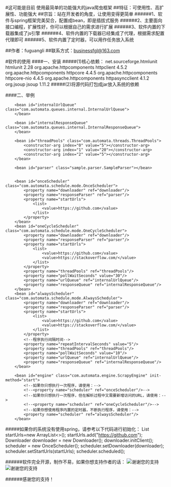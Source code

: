 #这可能是目前 使用最简单的功能强大的java爬虫框架
##特征：可使用性、高扩展性、功能强大
##宗旨：站在开发者的角度，让使用变得更简单
######1、软件与spring框架完美契合，配置成bean，即是插拔式服务
######2、主要面向接口编程，扩展性好，你可以根据自己的需求进行扩展
######3、软件内置的下载器集成了js引擎
######4、软件内置的下载器已经集成了代理，根据需求配置代理即可
######5、软件内置了定时器，可以用作任务放入系统

##作者：fuguangli
##联系方式：businessfgl@163.com

#软件的使用
####一、安装
#####(1)核心依赖：
    <dependency>
                <groupId>net.sourceforge.htmlunit</groupId>
                <artifactId>htmlunit</artifactId>
                <version>2.28</version>
            </dependency>
            <dependency>
                <groupId>org.apache.httpcomponents</groupId>
                <artifactId>httpclient</artifactId>
                <version>4.5.2</version>
            </dependency>
            <dependency>
                <groupId>org.apache.httpcomponents</groupId>
                <artifactId>httpcore</artifactId>
                <version>4.4.5</version>
            </dependency>
            <dependency>
                <groupId>org.apache.httpcomponents</groupId>
                <artifactId>httpcore-nio</artifactId>
                <version>4.4.5</version>
            </dependency>
            <dependency>
                <groupId>org.apache.httpcomponents</groupId>
                <artifactId>httpasyncclient</artifactId>
                <version>4.1.2</version>
            </dependency>
            <dependency>
                <groupId>org.jsoup</groupId>
                <artifactId>jsoup</artifactId>
                <version>1.11.2</version>
            </dependency>
#####(2)将源代码打包成jar放入系统的依赖

####二、举例
    <bean id="downloader" class="com.automata.downloader.Downloader" init-method="initClient">
            <property name="downloaderSelect" value="2"/>
            <property name="timeout" value="10000"/>
            <!--<property name="downloadWares">
                <list>
                    <bean class="sample.downloadwares.HeaderWare"></bean>
                </list>
            </property>-->
            <!--<property name="proxyWare">
                <bean class="com.automata.downwares.ProxyWare">
                    <property name="proxyHost" value=""/>
                    <property name="proxyPort" value=""/>
                    <property name="proxyUser" value=""/>
                    <property name="proxyPass" value=""/>
                </bean>
            </property>-->
        </bean>
    
        <bean id="internalUrlQueue" class="com.automata.queues.internal.InternalUrlQueue">
        </bean>
    
        <bean id="internalResponseQueue" class="com.automata.queues.internal.InternalResponseQueue">
        </bean>
    
        <bean id="threadPools" class="com.automata.threads.ThreadPools">
            <constructor-arg index="0" value="5"></constructor-arg>
            <constructor-arg index="1" value="20"></constructor-arg>
            <constructor-arg index="2" value="5"></constructor-arg>
        </bean>
    
        <bean id="parser" class="sample.parser.SampleParser"></bean>
    
    
        <bean id="onceScheduler" class="com.automata.schedule.mode.OnceScheduler">
            <property name="downloader" ref="downloader"/>
            <property name="responseParser" ref="parser"/>
            <property name="startUrls">
                <list>
                    <value>https://github.com</value>
                </list>
            </property>
        </bean>
        <bean id="oneCycleScheduler" class="com.automata.schedule.mode.OneCycleScheduler">
            <property name="downloader" ref="downloader"/>
            <property name="responseParser" ref="parser"/>
            <property name="startUrls">
                <list>
                    <value>https://github.com</value>
                    <value>https://stackoverflow.com/</value>
                </list>
            </property>
            <property name="threadPools" ref="threadPools"/>
            <property name="pollWaitSeconds" value="30"/>
            <property name="urlQueue" ref="internalUrlQueue"/>
            <property name="responseQueue" ref="internalResponseQueue"/>
        </bean>
        <bean id="alwaysScheduler" class="com.automata.schedule.mode.AlwaysScheduler">
            <property name="downloader" ref="downloader"/>
            <property name="responseParser" ref="parser"/>
            <property name="startUrls">
                <list>
                    <value>https://github.com</value>
                    <value>https://stackoverflow.com/</value>
                </list>
            </property>
            <!--程序执行间隔时间-->
            <property name="repeatIntervalSeconds" value="5"/>
            <property name="threadPools" ref="threadPools"/>
            <property name="pollWaitSeconds" value="10"/>
            <property name="urlQueue" ref="internalUrlQueue"/>
            <property name="responseQueue" ref="internalResponseQueue"/>
        </bean>
    
        <bean id="engine" class="com.automata.engine.ScrapyEngine" init-method="start">
            <!--如果你只想执行一次程序，请使用：-->
            <!--<property name="scheduler" ref="onceScheduler"/>-->
            <!--如果你只想执行一次程序，但在解析过程中又需要新增访问的URL，请使用：-->
            <!--<property name="scheduler" ref="oneCycleScheduler"/>-->
            <!--如果你想使用程序内置的定时器，不断执行程序，请使用：-->
            <property name="scheduler" ref="alwaysScheduler"/>
        </bean>
#####如果你的系统没有使用spring，请参考以下代码进行初始化：
    List<String> startUrls=new ArrayList<>();
    startUrls.add("https://github.com");
    Downloader downloader = new Downloader();
    downloader.initClient();
    scheduler = new OnceScheduler();
    scheduler.setDownloader(downloader);
    scheduler.setStartUrls(startUrls);
    scheduler.scheduled();



######软件完全开源，制作不易，如果你想支持作者的话：
![谢谢您的支持](https://thumbnail0.baidupcs.com/thumbnail/246b699f3q2103e16972c34eec97f4d8?fid=4011447265-250528-978965418075103&rt=pr&sign=FDTAER-DCb740ccc5511e5e8fedcff06b081203-I%2b%2btJJ9uFtWYCgaKa6QNV%2bVnXIA%3d&expires=8h&chkbd=0&chkv=0&dp-logid=8387032185978574825&dp-callid=0&time=1577512800&size=c1280_u720&quality=90&vuk=4011447265&ft=image&autopolicy=1)
![谢谢您的支持](https://thumbnail0.baidupcs.com/thumbnail/10a4a889bp90b18f99d33f0ad1d012ff?fid=4011447265-250528-540442316933461&rt=pr&sign=FDTAER-DCb740ccc5511e5e8fedcff06b081203-BIzIW4%2fFQp%2fptQQqpsDrGeesuWs%3d&expires=8h&chkbd=0&chkv=0&dp-logid=8387256762023794383&dp-callid=0&time=1577516400&size=c1280_u720&quality=90&vuk=4011447265&ft=image&autopolicy=1)

######感谢您的支持！
